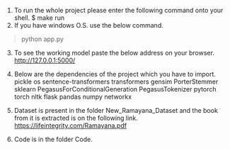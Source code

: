1. To run the whole project please enter the following command onto your shell.
  $ make run
2. If you have windows O.S. use the below command.
  > python app.py
3. To see the working model paste the below address on your browser.
     http://127.0.0.1:5000/

4. Below are the dependencies of the project which you have to import.
   pickle
   os
   sentence-transformers
   transformers
   gensim
   PorterStemmer
   sklearn
   PegasusForConditionalGeneration
   PegasusTokenizer
   pytorch
   torch
   nltk
   flask
   pandas
   numpy
   networkx
5. Dataset is present in the folder New_Ramayana_Dataset and the book from it is extracted is on the following link.
    https://lifeintegrity.com/Ramayana.pdf
6. Code is in the folder Code.
